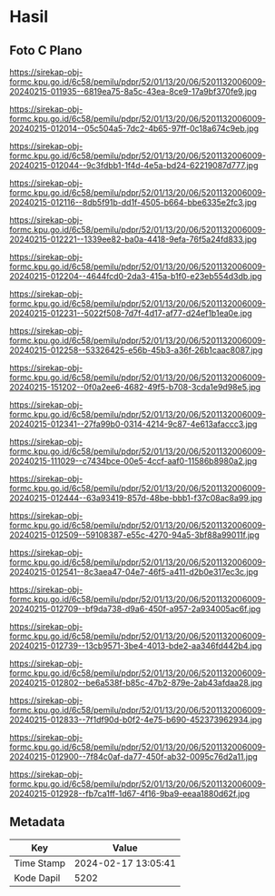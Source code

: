 # Hasil

## Foto C Plano

https://sirekap-obj-formc.kpu.go.id/6c58/pemilu/pdpr/52/01/13/20/06/5201132006009-20240215-011935--6819ea75-8a5c-43ea-8ce9-17a9bf370fe9.jpg

https://sirekap-obj-formc.kpu.go.id/6c58/pemilu/pdpr/52/01/13/20/06/5201132006009-20240215-012014--05c504a5-7dc2-4b65-97ff-0c18a674c9eb.jpg

https://sirekap-obj-formc.kpu.go.id/6c58/pemilu/pdpr/52/01/13/20/06/5201132006009-20240215-012044--9c3fdbb1-1f4d-4e5a-bd24-62219087d777.jpg

https://sirekap-obj-formc.kpu.go.id/6c58/pemilu/pdpr/52/01/13/20/06/5201132006009-20240215-012116--8db5f91b-dd1f-4505-b664-bbe6335e2fc3.jpg

https://sirekap-obj-formc.kpu.go.id/6c58/pemilu/pdpr/52/01/13/20/06/5201132006009-20240215-012221--1339ee82-ba0a-4418-9efa-76f5a24fd833.jpg

https://sirekap-obj-formc.kpu.go.id/6c58/pemilu/pdpr/52/01/13/20/06/5201132006009-20240215-012204--4644fcd0-2da3-415a-b1f0-e23eb554d3db.jpg

https://sirekap-obj-formc.kpu.go.id/6c58/pemilu/pdpr/52/01/13/20/06/5201132006009-20240215-012231--5022f508-7d7f-4d17-af77-d24ef1b1ea0e.jpg

https://sirekap-obj-formc.kpu.go.id/6c58/pemilu/pdpr/52/01/13/20/06/5201132006009-20240215-012258--53326425-e56b-45b3-a36f-26b1caac8087.jpg

https://sirekap-obj-formc.kpu.go.id/6c58/pemilu/pdpr/52/01/13/20/06/5201132006009-20240215-151202--0f0a2ee6-4682-49f5-b708-3cda1e9d98e5.jpg

https://sirekap-obj-formc.kpu.go.id/6c58/pemilu/pdpr/52/01/13/20/06/5201132006009-20240215-012341--27fa99b0-0314-4214-9c87-4e613afaccc3.jpg

https://sirekap-obj-formc.kpu.go.id/6c58/pemilu/pdpr/52/01/13/20/06/5201132006009-20240215-111029--c7434bce-00e5-4ccf-aaf0-11586b8980a2.jpg

https://sirekap-obj-formc.kpu.go.id/6c58/pemilu/pdpr/52/01/13/20/06/5201132006009-20240215-012444--63a93419-857d-48be-bbb1-f37c08ac8a99.jpg

https://sirekap-obj-formc.kpu.go.id/6c58/pemilu/pdpr/52/01/13/20/06/5201132006009-20240215-012509--59108387-e55c-4270-94a5-3bf88a99011f.jpg

https://sirekap-obj-formc.kpu.go.id/6c58/pemilu/pdpr/52/01/13/20/06/5201132006009-20240215-012541--8c3aea47-04e7-46f5-a411-d2b0e317ec3c.jpg

https://sirekap-obj-formc.kpu.go.id/6c58/pemilu/pdpr/52/01/13/20/06/5201132006009-20240215-012709--bf9da738-d9a6-450f-a957-2a934005ac6f.jpg

https://sirekap-obj-formc.kpu.go.id/6c58/pemilu/pdpr/52/01/13/20/06/5201132006009-20240215-012739--13cb9571-3be4-4013-bde2-aa346fd442b4.jpg

https://sirekap-obj-formc.kpu.go.id/6c58/pemilu/pdpr/52/01/13/20/06/5201132006009-20240215-012802--be6a538f-b85c-47b2-879e-2ab43afdaa28.jpg

https://sirekap-obj-formc.kpu.go.id/6c58/pemilu/pdpr/52/01/13/20/06/5201132006009-20240215-012833--7f1df90d-b0f2-4e75-b690-452373962934.jpg

https://sirekap-obj-formc.kpu.go.id/6c58/pemilu/pdpr/52/01/13/20/06/5201132006009-20240215-012900--7f84c0af-da77-450f-ab32-0095c76d2a11.jpg

https://sirekap-obj-formc.kpu.go.id/6c58/pemilu/pdpr/52/01/13/20/06/5201132006009-20240215-012928--fb7ca1ff-1d67-4f16-9ba9-eeaa1880d62f.jpg


## Metadata

| Key        | Value               |
| ---------- | ------------------- |
| Time Stamp | 2024-02-17 13:05:41 |
| Kode Dapil | 5202                |



